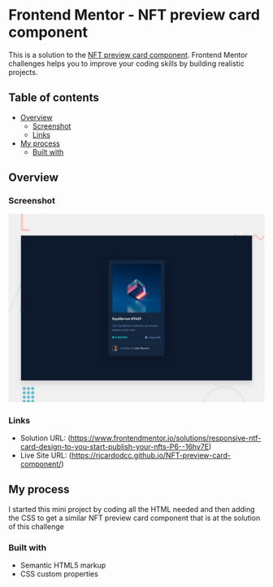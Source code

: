 # Frontend Mentor - NFT preview card component

This is a solution to the [NFT preview card component](https://www.frontendmentor.io/challenges/nft-preview-card-component-SbdUL_w0U). Frontend Mentor challenges helps you to improve your coding skills by building realistic projects.

## Table of contents

- [Overview](#overview)
  - [Screenshot](#screenshot)
  - [Links](#links)
- [My process](#my-process)
  - [Built with](#built-with)

## Overview

### Screenshot

![](design/desktop-preview.jpg)


### Links

- Solution URL: (https://www.frontendmentor.io/solutions/responsive-ntf-card-design-to-you-start-publish-your-nfts-P6--16hv7E)
- Live Site URL: (https://ricardodcc.github.io/NFT-preview-card-component/)

## My process
I started this mini project by coding all the HTML needed and then adding the CSS to get a similar NFT preview card component that is at the solution of this challenge 

### Built with

- Semantic HTML5 markup
- CSS custom properties